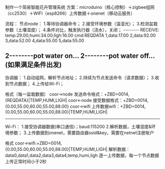 
制作一个简易智能花卉管理系统
方案：microduino（核心控制）＋zigbee组网（cc2530）＋WIFI（esp8266）上传数据＋onenet（移动云服务）

流程：
节点node：
1.等待协调器命令；
2.接受环境参数（温湿光）；
3.检测盆栽参数（土壤湿度）；
4.条件对比，触发执行器（浇水），关闭；
----<data>----
RECEIVE:
temp:29.00;humi:34.00;ligh:16.00
cmd:REQDATA
1,data:17.00
2,data:92.00
3,data:52.00
4,data:55.00
5,data:55.00

2--------pot water on...
2--------pot water off...
(如果满足条件出发)
---------

协调器：
1.自动组网，解析节点地址；
2.持续为节点发送命令（请求数据）；
3.收到节点数据；
4.上传给Wi-Fi；

格式（每一盆栽数据）
coor->node
发送命令格式：+ZBD=0014,{REQDATA}|TEMP,HUMI,LIGH|
coor<-node
接受数据格式：+ZBD=0014,{0.00,55.00,60.00,55.00,88.00}
coor->wifi
上传数据wifi：+ZBD=0014,{0.00,55.00,60.00,55.00,88.00}|TEMP,HUMI,LIGH|

-------
Wi-Fi：
1.接受协调器数据(串口通信)；baud:115200
2.解析数据，土壤湿度&环境参数；
3.上传数据到onenet，需要路由器ssid&key，需要在netnet注册账户

格式
coor->wifi:+ZBD=0014,{0.00,55.00,60.00,55.00,88.00}|TEMP,HUMI,LIGH|
解析数据：data0,data1,data2,data3,data4,temp,humi,ligh
逐一上传数据，每一个节点数据上传正常时间小于2秒

